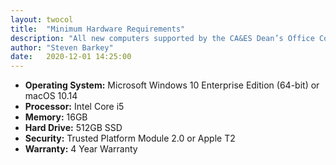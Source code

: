 ```yaml
---
layout: twocol
title:  "Minimum Hardware Requirements"
description: "All new computers supported by the CA&ES Dean’s Office Computer Resources Unit must either meet or exceed the following specifications:"
author: "Steven Barkey"
date:   2020-12-01 14:25:00
---
```

<ul class="no-bullet">
<li><b>Operating System:</b>  Microsoft Windows 10 Enterprise Edition (64-bit) or macOS 10.14</li>
<li><b>Processor:</b> Intel Core i5</li>
<li><b>Memory:</b> 16GB</li>
<li><b>Hard Drive:</b> 512GB SSD</li>
<li><b>Security:</b> Trusted Platform Module 2.0 or Apple T2</li>
<li><b>Warranty:</b> 4 Year Warranty</li>
</ul>